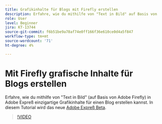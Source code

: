 ```yaml
---
title: Grafikinhalte für Blogs mit Firefly erstellen
description: Erfahre, wie du mithilfe von "Text in Bild" auf Basis von Adobe Firefly in Adobe Expreß einzigartige Grafikinhalte für einen Blog erstellen kannst.
role: User
level: Beginner
jira: KT-13744
source-git-commit: f6b51be9a78af74e0ff166f36e610ce0d4a5f847
workflow-type: tm+mt
source-wordcount: '71'
ht-degree: 4%

---
```


# Mit Firefly grafische Inhalte für Blogs erstellen

Erfahre, wie du mithilfe von &quot;Text in Bild&quot; (auf Basis von Adobe Firefly) in Adobe Expreß einzigartige Grafikinhalte für einen Blog erstellen kannst. In diesem Tutorial wird das neue [Adobe Expreß Beta](https://www.adobe.com/express/).

>[!VIDEO](https://video.tv.adobe.com/v/3422408?quality=12&learn=on&hidetitle=true)
